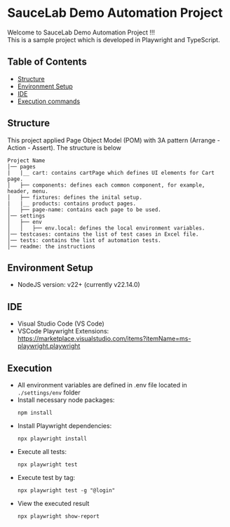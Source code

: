 # SauceLab Demo Automation Project
Welcome to SauceLab Demo Automation Project !!! <br>
This is a sample project which is developed in Playwright and TypeScript.

## Table of Contents
- [Structure](#structure)
- [Environment Setup](#environment-setup)
- [IDE](#ide)
- [Execution commands](#execution)

## Structure
This project applied Page Object Model (POM) with 3A pattern (Arrange - Action - Assert).
The structure is below
```
Project Name
│── pages
|   |__ cart: contains cartPage which defines UI elements for Cart page.
│   ├── components: defines each common component, for example, header, menu.
│   ├── fixtures: defines the inital setup.
|   |__ products: contains product pages.
│   ├── page-name: contains each page to be used.
│── settings
│   ├── env
│   │   ├── env.local: defines the local environment variables.
│── testcases: contains the list of test cases in Excel file.
│── tests: contains the list of automation tests.
│── readme: the instructions
```

## Environment Setup
- NodeJS version: v22+ (currently v22.14.0)

## IDE
- Visual Studio Code (VS Code)
- VSCode Playwright Extensions: https://marketplace.visualstudio.com/items?itemName=ms-playwright.playwright

## Execution
- All environment variables are defined in .env file located in `./settings/env` folder</br>
- Install necessary node packages:
    ```
    npm install
    ```
- Install Playwright dependencies:
    ```
    npx playwright install
    ```
- Execute all tests:
    ```
    npx playwright test
    ```
- Execute test by tag:
    ```
    npx playwright test -g "@login"
    ```
- View the executed result
    ```
    npx playwright show-report
    ```